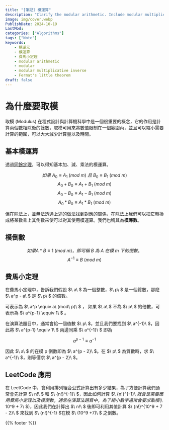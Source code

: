 ```yaml
---
title: "[筆記] 模運算"
description: "Clarify the modular arithmetic. Include modular multiplicative inverse."
image: img/cover.webp
PublishDate: 2024-10-19
LastMod: 
categories: ["Algorithms"]
tags: ["Note"]
keywords:
    - 模逆元
    - 模運算
    - 費馬小定理
    - modular arithmetic
    - modular
    - modular multiplicative inverse
    - Fermat's little theorem
draft: false
---
```


# 為什麼要取模

取模 (Modulus) 在程式設計與計算機科學中是一個很重要的概念，它的作用是計算兩個數相除後的餘數，取模可用來將數值限制在一個範圍內，並且可以縮小需要計算的範圍，可以大大減少計算量以及時間。

## 基本模運算

透過[同餘定理](https://zh.wikipedia.org/zh-tw/%E5%90%8C%E9%A4%98)，可以得知基本加、減、乘法的模運算。

$$ 如果\ A_0 \equiv A_1\ (mod\ m)\ 且\ B_0 \equiv B_1\ (mod\ m) $$
$$ A_0 + B_0 \equiv A_1 + B_1\ (mod\ m) $$
$$ A_0 - B_0 \equiv A_1 - B_1\ (mod\ m) $$
$$ A_0 * B_0 \equiv A_1 * B_1\ (mod\ m) $$

但在除法上，並無法透過上述的做法找到對應的關係，在除法上我們可以把它轉換成將某數乘上其倒數來使可以對其使用模運算。我們也稱其為**模導數**。

## 模倒數

$$ 如果 A * B \equiv 1\ (mod\ m)，即可稱\ B\ 為\ A\ 在模\ m\ 下的倒數。 $$
$$ A^{-1} \equiv B\ (mod\ m) $$ 

## 費馬小定理

在費馬小定理中，告訴我們假設 $\ a\ $ 為一個整數，$\ p\ $ 是一個質數，那麼 $\ a^p - a\ $ 是 $\ p\ $ 的倍數。

可表示為 $\ a^p \equiv a\ (mod\ p)\ $ ， 如果 $\ a\ $ 不為 $\ p\ $ 的倍數，可表示為 $\ a^{p-1} \equiv 1\ $ 。

在演算法題目中，通常會給一個值數 $\ p\ $，並且我們要找到 $\ a^{-1}\ $，因此將 $\ a^{p-1} \equiv 1\ $ 兩邊同乘 $\ a^{-1}\ $ 即為

$$ a^{p - 1} \equiv a^{-1} $$

因此 $\ a\ $ 的在模 p 倒數即為 $\ a^{p - 2}\ $。在 $\ p\ $ 為質數時，求 $\ a^{-1}\ $，則等價求 $\ a^{p - 2}\ $。

## LeetCode 應用

在 LeetCode 中，會利用排列組合公式計算出有多少結果，為了方便計算我們通常會先計算 $\ n!\ $ 和 $\ {n!}^{-1}\ $，因此如何計算 $\ {n!}^{-1}\ $就會是需要應用費馬小定理以及模倒數。通常在演算法題目中，為了縮小數字通常會要求取模 ($\ 10^9 + 7\ $)，因此我們在計算出 $\ n!\ $ 後即可利用其值計算 $\ {n!}^{10^9 + 7 - 2}\ $ 來找到 $\ {n!}^{-1} \$在模 $\ (10^9 +7)\ $ 之倒數。

{{% footer %}}
